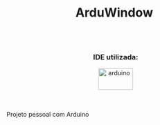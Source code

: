 <div align="center">
  <h1> ArduWindow <img src=""/>  </h1>
  <br>
  <br>
  <h3> IDE utilizada: </h2>
  <img  height="50px" width="80px" alt="arduino" src="https://user-images.githubusercontent.com/102625628/194710809-2985b636-235c-4776-96ff-86eacdc7fbd4.png"/></div>
 <br>
 <br>
 <p>Projeto pessoal com Arduino</p>
